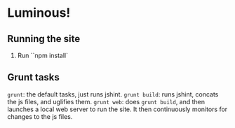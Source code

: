 # Luminous!

## Running the site
1. Run ``npm install`

## Grunt tasks
``grunt``: the default tasks, just runs jshint.
``grunt build``: runs jshint, concats the js files, and uglifies them.
``grunt web``: does ``grunt build``, and then launches a local web server to run the site. It then continuously monitors for changes to the js files.
